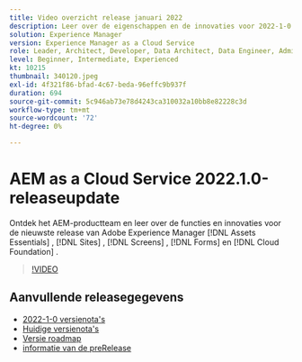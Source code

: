 ```yaml
---
title: Video overzicht release januari 2022
description: Leer over de eigenschappen en de innovaties voor 2022-1-0 versie voor Adobe Experience Manager  [!DNL Assets Essentials], [!DNL Sites], [!DNL Screens], [!DNL Forms]  en  [!DNL Cloud Foundation].
solution: Experience Manager
version: Experience Manager as a Cloud Service
role: Leader, Architect, Developer, Data Architect, Data Engineer, Admin, User
level: Beginner, Intermediate, Experienced
kt: 10215
thumbnail: 340120.jpeg
exl-id: 4f321f86-bfad-4c67-beda-96effc9b937f
duration: 694
source-git-commit: 5c946ab73e78d4243ca310032a10bb8e82228c3d
workflow-type: tm+mt
source-wordcount: '72'
ht-degree: 0%

---
```


# AEM as a Cloud Service 2022.1.0-releaseupdate

Ontdek het AEM-productteam en leer over de functies en innovaties voor de nieuwste release van Adobe Experience Manager [!DNL Assets Essentials] , [!DNL Sites] , [!DNL Screens] , [!DNL Forms] en [!DNL Cloud Foundation] .

>[!VIDEO](https://video.tv.adobe.com/v/340120/?quality=12&learn=on)

## Aanvullende releasegegevens

* [ 2022-1-0 versienota&#39;s ](https://experienceleague.adobe.com/docs/experience-manager-cloud-service/content/release-notes/release-notes/2022/release-notes-2022-1-0.html)
* [ Huidige versienota&#39;s ](https://experienceleague.adobe.com/docs/experience-manager-cloud-service/content/release-notes/home.html)
* [ Versie roadmap ](https://experienceleague.adobe.com/docs/experience-manager-release-information/aem-release-updates/update-releases-roadmap.html)
* [ informatie van de preRelease ](https://experienceleague.adobe.com/docs/experience-manager-cloud-service/content/release-notes/prerelease.html)
